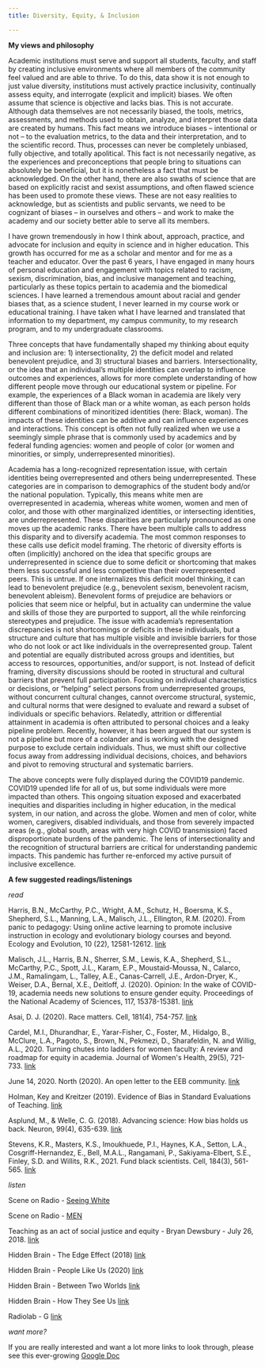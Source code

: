 ```yaml
---
title: Diversity, Equity, & Inclusion

---
```


**My views and philosophy**

Academic institutions must serve and support all students, faculty, and staff by creating inclusive environments where all members of the community feel valued and are able to thrive. To do this, data show it is not enough to just value diversity, institutions must actively practice inclusivity, continually assess equity, and interrogate (explicit and implicit) biases. We often assume that science is objective and lacks bias. This is not accurate. Although data themselves are not necessarily biased, the tools, metrics, assessments, and methods used to obtain, analyze, and interpret those data are created by humans. This fact means we introduce biases – intentional or not – to the evaluation metrics, to the data and their interpretation, and to the scientific record. Thus, processes can never be completely unbiased, fully objective, and totally apolitical. This fact is not necessarily negative, as the experiences and preconceptions that people bring to situations can absolutely be beneficial, but it is nonetheless a fact that must be acknowledged. On the other hand, there are also swaths of science that are based on explicitly racist and sexist assumptions, and often flawed science has been used to promote these views. These are not easy realities to acknowledge, but as scientists and public servants, we need to be cognizant of biases – in ourselves and others – and work to make the academy and our society better able to serve all its members.

I have grown tremendously in how I think about, approach, practice, and advocate for inclusion and equity in science and in higher education. This growth has occurred for me as a scholar and mentor and for me as a teacher and educator. Over the past 6 years, I have engaged in many hours of personal education and engagement with topics related to racism, sexism, discrimination, bias, and inclusive management and teaching, particularly as these topics pertain to academia and the biomedical sciences. I have learned a tremendous amount about racial and gender biases that, as a science student, I never learned in my course work or educational training. I have taken what I have learned and translated that information to my department, my campus community, to my research program, and to my undergraduate classrooms. 

Three concepts that have fundamentally shaped my thinking about equity and inclusion are: 1) intersectionality, 2) the deficit model and related benevolent prejudice, and 3) structural biases and barriers. Intersectionality, or the idea that an individual’s multiple identities can overlap to influence outcomes and experiences, allows for more complete understanding of how different people move through our educational system or pipeline. For example, the experiences of a Black woman in academia are likely very different than those of Black man or a white woman, as each person holds different combinations of minoritized identities (here: Black, woman). The impacts of these identities can be additive and can influence experiences and interactions. This concept is often not fully realized when we use a seemingly simple phrase that is commonly used by academics and by federal funding agencies: women and people of color (or women and minorities, or simply, underrepresented minorities). 

Academia has a long-recognized representation issue, with certain identities being overrepresented and others being underrepresented.  These categories are in comparison to demographics of the student body and/or the national population. Typically, this means white men are overrepresented in academia, whereas white women, women and men of color, and those with other marginalized identities, or intersecting identities, are underrepresented. These disparities are particularly pronounced as one moves up the academic ranks. There have been multiple calls to address this disparity and to diversify academia. The most common responses to these calls use deficit model framing. The rhetoric of diversity efforts is often (implicitly) anchored on the idea that specific groups are underrepresented in science due to some deficit or shortcoming that makes them less successful and less competitive than their overrepresented peers. This is untrue. If one internalizes this deficit model thinking, it can lead to benevolent prejudice (e.g., benevolent sexism, benevolent racism, benevolent ableism). Benevolent forms of prejudice are behaviors or policies that seem nice or helpful, but in actuality can undermine the value and skills of those they are purported to support, all the while reinforcing stereotypes and prejudice. The issue with academia’s representation discrepancies is not shortcomings or deficits in these individuals, but a structure and culture that has multiple visible and invisible barriers for those who do not look or act like individuals in the overrepresented group. Talent and potential are equally distributed across groups and identities, but access to resources, opportunities, and/or support, is not. Instead of deficit framing, diversity discussions should be rooted in structural and cultural barriers that prevent full participation. Focusing on individual characteristics or decisions, or “helping” select persons from underrepresented groups, without concurrent cultural changes, cannot overcome structural, systemic, and cultural norms that were designed to evaluate and reward a subset of individuals or specific behaviors. Relatedly, attrition or differential attainment in academia is often attributed to personal choices and a leaky pipeline problem. Recently, however, it has been argued that our system is not a pipeline but more of a colander and is working with the designed purpose to exclude certain individuals. Thus, we must shift our collective focus away from addressing individual decisions, choices, and behaviors and pivot to removing structural and systematic barriers. 

The above concepts were fully displayed during the COVID19 pandemic. COVID19 upended life for all of us, but some individuals were more impacted than others. This ongoing situation exposed and exacerbated inequities and disparities including in higher education, in the medical system, in our nation, and across the globe. Women and men of color, white women, caregivers, disabled individuals, and those from severely impacted areas (e.g., global south, areas with very high COVID transmission) faced disproportionate burdens of the pandemic. The lens of intersectionality and the recognition of structural barriers are critical for understanding pandemic impacts. This pandemic has further re-enforced my active pursuit of inclusive excellence. 

**A few suggested readings/listenings**

*read*

Harris, B.N., McCarthy, P.C., Wright, A.M., Schutz, H., Boersma, K.S., Shepherd, S.L., Manning, L.A., Malisch, J.L., Ellington, R.M. (2020). From panic to pedagogy: Using online active learning to promote inclusive instruction in ecology and evolutionary biology courses and beyond. Ecology and Evolution, 10 (22), 12581-12612. [link](https://onlinelibrary.wiley.com/doi/full/10.1002/ece3.6915) 

Malisch, J.L., Harris, B.N., Sherrer, S.M., Lewis, K.A., Shepherd, S.L., McCarthy, P.C., Spott, J.L., Karam, E.P., Moustaid-Moussa, N., Calarco, J.M., Ramalingam, L., Talley, A.E., Canas-Carrell, J.E., Ardon-Dryer, K., Weiser, D.A., Bernal, X.E., Deitloff, J. (2020). Opinion: In the wake of COVID-19, academia needs new solutions to ensure gender equity. Proceedings of the National Academy of Sciences, 117, 15378-15381. [link](https://www.pnas.org/doi/abs/10.1073/pnas.2010636117)

Asai, D. J. (2020). Race matters. Cell, 181(4), 754-757. [link](https://www.sciencedirect.com/science/article/pii/S0092867420303378) 

Cardel, M.I., Dhurandhar, E., Yarar-Fisher, C., Foster, M., Hidalgo, B., McClure, L.A., Pagoto, S., Brown, N., Pekmezi, D., Sharafeldin, N. and Willig, A.L., 2020. Turning chutes into ladders for women faculty: A review and roadmap for equity in academia. Journal of Women's Health, 29(5), 721-733. [link](https://www.liebertpub.com/doi/abs/10.1089/JWH.2019.8027) 

June 14, 2020. North (2020). An open letter to the EEB community. [link](https://medium.com/@solonorthrowan/an-open-letter-to-the-eeb-community-7bd89330e554)

Holman, Key and Kreitzer (2019). Evidence of Bias in Standard Evaluations of Teaching. [link](http://www.rebeccakreitzer.com/bias/) 

Asplund, M., & Welle, C. G. (2018). Advancing science: How bias holds us back. Neuron, 99(4), 635-639. [link](https://www.sciencedirect.com/science/article/pii/S0896627318306433) 

Stevens, K.R., Masters, K.S., Imoukhuede, P.I., Haynes, K.A., Setton, L.A., Cosgriff-Hernandez, E., Bell, M.A.L., Rangamani, P., Sakiyama-Elbert, S.E., Finley, S.D. and Willits, R.K., 2021. Fund black scientists. Cell, 184(3), 561-565. [link](https://www.sciencedirect.com/science/article/pii/S0092867421000118)

*listen*

Scene on Radio - [Seeing White](https://www.sceneonradio.org/seeing-white/)

Scene on Radio - [MEN](http://www.sceneonradio.org/men/)

Teaching as an act of social justice and equity - Bryan Dewsbury - July 26, 2018. [link](https://teachinginhighered.com/podcast/teaching-as-an-act-of-social-justice-and-equity/) 

Hidden Brain - The Edge Effect (2018) [link](https://www.npr.org/transcripts/625426015)

Hidden Brain - People Like Us (2020) [link](https://www.npr.org/2020/05/22/860926909/people-like-us-how-our-identities-shape-health-and-educational-success) 

Hidden Brain - Between Two Worlds [link](https://hiddenbrain.org/podcast/between-two-worlds/)

Hidden Brain - How They See Us [link](https://hiddenbrain.org/podcast/how-they-see-us/)

Radiolab - G [link](https://radiolab.org/series/radiolab-presents-g)

*want more?* 

If you are really interested and want a lot more links to look through, please see this ever-growing [Google Doc](https://docs.google.com/document/d/18FC2w3mGdhKw7BdQLZSKmLqHTYjf0aQreySBRHRRusc/edit?usp=sharing)
